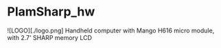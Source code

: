 # PlamSharp_hw
![LOGO][./logo.png]
Handheld computer with Mango H616 micro module, with 2.7' SHARP memory LCD

